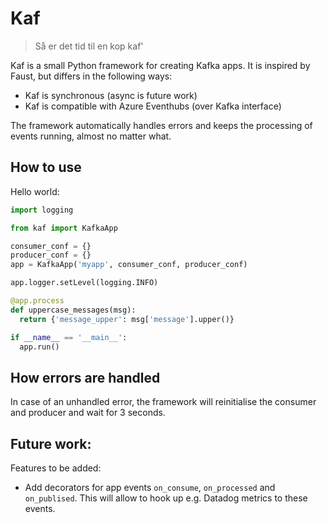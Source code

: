 # Kaf

> Så er det tid til en kop kaf'

Kaf is a small Python framework for creating Kafka apps. It is inspired by Faust, but differs in the following ways:

- Kaf is synchronous (async is future work)
- Kaf is compatible with Azure Eventhubs (over Kafka interface)

The framework automatically handles errors and keeps the processing of events running, almost no matter what.

## How to use

Hello world:

```python
import logging

from kaf import KafkaApp

consumer_conf = {}
producer_conf = {}
app = KafkaApp('myapp', consumer_conf, producer_conf)

app.logger.setLevel(logging.INFO)

@app.process
def uppercase_messages(msg):
  return {'message_upper': msg['message'].upper()}

if __name__ == '__main__':
  app.run()
```

## How errors are handled

In case of an unhandled error, the framework will reinitialise the consumer and producer
and wait for 3 seconds.

## Future work:

Features to be added:

- Add decorators for app events `on_consume`, `on_processed` and `on_publised`. This will allow to hook up e.g. Datadog metrics to these events.
